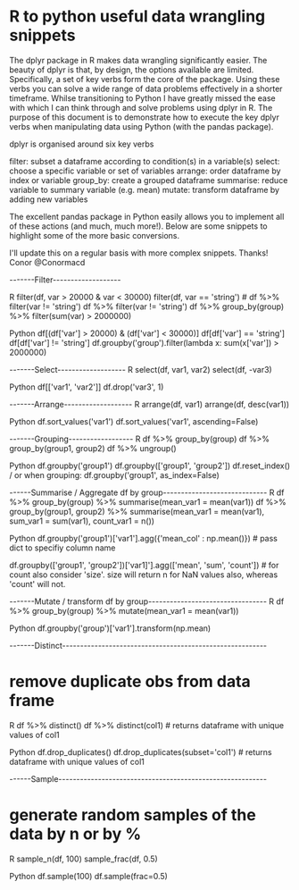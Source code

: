 R to python useful data wrangling snippets
===
The dplyr package in R makes data wrangling significantly easier. 
The beauty of dplyr is that, by design, the options available are limited. 
Specifically, a set of key verbs form the core of the package. 
Using these verbs you can solve a wide range of data problems effectively in a shorter timeframe. 
Whilse transitioning to Python I have greatly missed the ease with which I can think through and solve problems using dplyr in R. 
The purpose of this document is to demonstrate how to execute the key dplyr verbs when manipulating data using Python (with the pandas package). 

dplyr is organised around six key verbs

filter: subset a dataframe according to condition(s) in a variable(s)
select: choose a specific variable or set of variables
arrange: order dataframe by index or variable
group_by: create a grouped dataframe
summarise: reduce variable to summary variable (e.g. mean)
mutate: transform dataframe by adding new variables 

The excellent pandas package in Python easily allows you to implement all of these actions (and much, much more!). Below are some snippets to highlight some of the more basic conversions. 

I'll update this on a regular basis with more complex snippets. 
Thanks!
Conor @Conormacd

-------Filter-------------------

R
filter(df, var > 20000 & var < 30000) 
filter(df, var == 'string') # df %>% filter(var != 'string')
df %>% filter(var != 'string')
df %>% group_by(group) %>% filter(sum(var) > 2000000)

Python
df[(df['var'] > 20000) & (df['var'] < 30000)]
df[df['var'] == 'string']
df[df['var'] != 'string']
df.groupby('group').filter(lambda x: sum(x['var']) > 2000000)

-------Select-------------------
R
select(df, var1, var2)
select(df, -var3)

Python
df[['var1', 'var2']]
df.drop('var3', 1)

-------Arrange-------------------
R
arrange(df, var1)
arrange(df, desc(var1))

Python
df.sort_values('var1')
df.sort_values('var1', ascending=False)

-------Grouping------------------
R
df %>% group_by(group) 
df %>% group_by(group1, group2)
df %>% ungroup()

Python
df.groupby('group1')
df.groupby(['group1', 'group2'])
df.reset_index() / or when grouping: df.groupby('group1', as_index=False)

------Summarise / Aggregate df by group-----------------------------
R
df %>% group_by(group) %>% summarise(mean_var1 = mean(var1))
df %>% group_by(group1, group2) %>% summarise(mean_var1 = mean(var1), 
                                              sum_var1 = sum(var1), 
                                              count_var1 = n())

Python
df.groupby('group1')['var1'].agg({'mean_col' : np.mean()}) # pass dict to specifiy column name

df.groupby(['group1', 'group2'])['var1]'].agg(['mean', 'sum', 'count']) # for count also consider 'size'. size will return n for NaN values also, whereas 'count' will not.


-------Mutate / transform df by group---------------------------------
R
df %>% group_by(group) %>% mutate(mean_var1 = mean(var1))

Python
df.groupby('group')['var1'].transform(np.mean)


-------Distinct---------------------------------------------------------
# remove duplicate obs from data frame
R
df %>% distinct()
df %>% distinct(col1) # returns dataframe with unique values of col1

Python
df.drop_duplicates()
df.drop_duplicates(subset='col1') # returns dataframe with unique values of col1

------Sample----------------------------------------------------------
# generate random samples of the data by n or by %                   
R
sample_n(df, 100)
sample_frac(df, 0.5)
   
Python
df.sample(100)
df.sample(frac=0.5)                   
